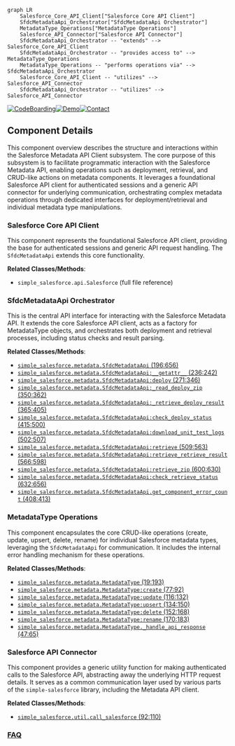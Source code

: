 ```mermaid
graph LR
    Salesforce_Core_API_Client["Salesforce Core API Client"]
    SfdcMetadataApi_Orchestrator["SfdcMetadataApi Orchestrator"]
    MetadataType_Operations["MetadataType Operations"]
    Salesforce_API_Connector["Salesforce API Connector"]
    SfdcMetadataApi_Orchestrator -- "extends" --> Salesforce_Core_API_Client
    SfdcMetadataApi_Orchestrator -- "provides access to" --> MetadataType_Operations
    MetadataType_Operations -- "performs operations via" --> SfdcMetadataApi_Orchestrator
    Salesforce_Core_API_Client -- "utilizes" --> Salesforce_API_Connector
    SfdcMetadataApi_Orchestrator -- "utilizes" --> Salesforce_API_Connector
```
[![CodeBoarding](https://img.shields.io/badge/Generated%20by-CodeBoarding-9cf?style=flat-square)](https://github.com/CodeBoarding/GeneratedOnBoardings)[![Demo](https://img.shields.io/badge/Try%20our-Demo-blue?style=flat-square)](https://www.codeboarding.org/demo)[![Contact](https://img.shields.io/badge/Contact%20us%20-%20contact@codeboarding.org-lightgrey?style=flat-square)](mailto:contact@codeboarding.org)

## Component Details

This component overview describes the structure and interactions within the Salesforce Metadata API Client subsystem. The core purpose of this subsystem is to facilitate programmatic interaction with the Salesforce Metadata API, enabling operations such as deployment, retrieval, and CRUD-like actions on metadata components. It leverages a foundational Salesforce API client for authenticated sessions and a generic API connector for underlying communication, orchestrating complex metadata operations through dedicated interfaces for deployment/retrieval and individual metadata type manipulations.

### Salesforce Core API Client
This component represents the foundational Salesforce API client, providing the base for authenticated sessions and generic API request handling. The `SfdcMetadataApi` extends this core functionality.


**Related Classes/Methods**:

- `simple_salesforce.api.Salesforce` (full file reference)


### SfdcMetadataApi Orchestrator
This is the central API interface for interacting with the Salesforce Metadata API. It extends the core Salesforce API client, acts as a factory for MetadataType objects, and orchestrates both deployment and retrieval processes, including status checks and result parsing.


**Related Classes/Methods**:

- <a href="https://github.com/simple-salesforce/simple-salesforce/blob/master/simple_salesforce/metadata.py#L196-L656" target="_blank" rel="noopener noreferrer">`simple_salesforce.metadata.SfdcMetadataApi` (196:656)</a>
- <a href="https://github.com/simple-salesforce/simple-salesforce/blob/master/simple_salesforce/metadata.py#L236-L242" target="_blank" rel="noopener noreferrer">`simple_salesforce.metadata.SfdcMetadataApi:__getattr__` (236:242)</a>
- <a href="https://github.com/simple-salesforce/simple-salesforce/blob/master/simple_salesforce/metadata.py#L271-L346" target="_blank" rel="noopener noreferrer">`simple_salesforce.metadata.SfdcMetadataApi:deploy` (271:346)</a>
- <a href="https://github.com/simple-salesforce/simple-salesforce/blob/master/simple_salesforce/metadata.py#L350-L362" target="_blank" rel="noopener noreferrer">`simple_salesforce.metadata.SfdcMetadataApi:_read_deploy_zip` (350:362)</a>
- <a href="https://github.com/simple-salesforce/simple-salesforce/blob/master/simple_salesforce/metadata.py#L365-L405" target="_blank" rel="noopener noreferrer">`simple_salesforce.metadata.SfdcMetadataApi:_retrieve_deploy_result` (365:405)</a>
- <a href="https://github.com/simple-salesforce/simple-salesforce/blob/master/simple_salesforce/metadata.py#L415-L500" target="_blank" rel="noopener noreferrer">`simple_salesforce.metadata.SfdcMetadataApi:check_deploy_status` (415:500)</a>
- <a href="https://github.com/simple-salesforce/simple-salesforce/blob/master/simple_salesforce/metadata.py#L502-L507" target="_blank" rel="noopener noreferrer">`simple_salesforce.metadata.SfdcMetadataApi:download_unit_test_logs` (502:507)</a>
- <a href="https://github.com/simple-salesforce/simple-salesforce/blob/master/simple_salesforce/metadata.py#L509-L563" target="_blank" rel="noopener noreferrer">`simple_salesforce.metadata.SfdcMetadataApi:retrieve` (509:563)</a>
- <a href="https://github.com/simple-salesforce/simple-salesforce/blob/master/simple_salesforce/metadata.py#L566-L598" target="_blank" rel="noopener noreferrer">`simple_salesforce.metadata.SfdcMetadataApi:retrieve_retrieve_result` (566:598)</a>
- <a href="https://github.com/simple-salesforce/simple-salesforce/blob/master/simple_salesforce/metadata.py#L600-L630" target="_blank" rel="noopener noreferrer">`simple_salesforce.metadata.SfdcMetadataApi:retrieve_zip` (600:630)</a>
- <a href="https://github.com/simple-salesforce/simple-salesforce/blob/master/simple_salesforce/metadata.py#L632-L656" target="_blank" rel="noopener noreferrer">`simple_salesforce.metadata.SfdcMetadataApi:check_retrieve_status` (632:656)</a>
- <a href="https://github.com/simple-salesforce/simple-salesforce/blob/master/simple_salesforce/metadata.py#L408-L413" target="_blank" rel="noopener noreferrer">`simple_salesforce.metadata.SfdcMetadataApi.get_component_error_count` (408:413)</a>


### MetadataType Operations
This component encapsulates the core CRUD-like operations (create, update, upsert, delete, rename) for individual Salesforce metadata types, leveraging the `SfdcMetadataApi` for communication. It includes the internal error handling mechanism for these operations.


**Related Classes/Methods**:

- <a href="https://github.com/simple-salesforce/simple-salesforce/blob/master/simple_salesforce/metadata.py#L19-L193" target="_blank" rel="noopener noreferrer">`simple_salesforce.metadata.MetadataType` (19:193)</a>
- <a href="https://github.com/simple-salesforce/simple-salesforce/blob/master/simple_salesforce/metadata.py#L77-L92" target="_blank" rel="noopener noreferrer">`simple_salesforce.metadata.MetadataType:create` (77:92)</a>
- <a href="https://github.com/simple-salesforce/simple-salesforce/blob/master/simple_salesforce/metadata.py#L116-L132" target="_blank" rel="noopener noreferrer">`simple_salesforce.metadata.MetadataType:update` (116:132)</a>
- <a href="https://github.com/simple-salesforce/simple-salesforce/blob/master/simple_salesforce/metadata.py#L134-L150" target="_blank" rel="noopener noreferrer">`simple_salesforce.metadata.MetadataType:upsert` (134:150)</a>
- <a href="https://github.com/simple-salesforce/simple-salesforce/blob/master/simple_salesforce/metadata.py#L152-L168" target="_blank" rel="noopener noreferrer">`simple_salesforce.metadata.MetadataType:delete` (152:168)</a>
- <a href="https://github.com/simple-salesforce/simple-salesforce/blob/master/simple_salesforce/metadata.py#L170-L183" target="_blank" rel="noopener noreferrer">`simple_salesforce.metadata.MetadataType:rename` (170:183)</a>
- <a href="https://github.com/simple-salesforce/simple-salesforce/blob/master/simple_salesforce/metadata.py#L47-L65" target="_blank" rel="noopener noreferrer">`simple_salesforce.metadata.MetadataType._handle_api_response` (47:65)</a>


### Salesforce API Connector
This component provides a generic utility function for making authenticated calls to the Salesforce API, abstracting away the underlying HTTP request details. It serves as a common communication layer used by various parts of the `simple-salesforce` library, including the Metadata API client.


**Related Classes/Methods**:

- <a href="https://github.com/simple-salesforce/simple-salesforce/blob/master/simple_salesforce/util.py#L92-L110" target="_blank" rel="noopener noreferrer">`simple_salesforce.util.call_salesforce` (92:110)</a>




### [FAQ](https://github.com/CodeBoarding/GeneratedOnBoardings/tree/main?tab=readme-ov-file#faq)